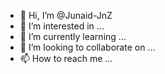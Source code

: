 - 👋 Hi, I’m @Junaid-JnZ
- 👀 I’m interested in ...
- 🌱 I’m currently learning ...
- 💞️ I’m looking to collaborate on ...
- 📫 How to reach me ...

<!---
Junaid-JnZ/Junaid-JnZ is a ✨ special ✨ repository because its `README.md` (this file) appears on your GitHub profile.
You can click the Preview link to take a look at your changes.
--->
